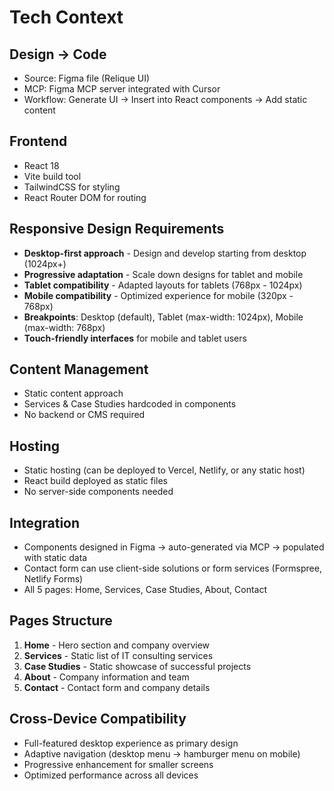 # Tech Context

## Design → Code
- Source: Figma file (Relique UI)
- MCP: Figma MCP server integrated with Cursor
- Workflow: Generate UI → Insert into React components → Add static content

## Frontend
- React 18
- Vite build tool
- TailwindCSS for styling
- React Router DOM for routing

## Responsive Design Requirements
- **Desktop-first approach** - Design and develop starting from desktop (1024px+)
- **Progressive adaptation** - Scale down designs for tablet and mobile
- **Tablet compatibility** - Adapted layouts for tablets (768px - 1024px)
- **Mobile compatibility** - Optimized experience for mobile (320px - 768px)
- **Breakpoints**: Desktop (default), Tablet (max-width: 1024px), Mobile (max-width: 768px)
- **Touch-friendly interfaces** for mobile and tablet users

## Content Management
- Static content approach
- Services & Case Studies hardcoded in components
- No backend or CMS required

## Hosting
- Static hosting (can be deployed to Vercel, Netlify, or any static host)
- React build deployed as static files
- No server-side components needed

## Integration
- Components designed in Figma → auto-generated via MCP → populated with static data
- Contact form can use client-side solutions or form services (Formspree, Netlify Forms)
- All 5 pages: Home, Services, Case Studies, About, Contact

## Pages Structure
1. **Home** - Hero section and company overview
2. **Services** - Static list of IT consulting services
3. **Case Studies** - Static showcase of successful projects
4. **About** - Company information and team
5. **Contact** - Contact form and company details

## Cross-Device Compatibility
- Full-featured desktop experience as primary design
- Adaptive navigation (desktop menu → hamburger menu on mobile)
- Progressive enhancement for smaller screens
- Optimized performance across all devices
